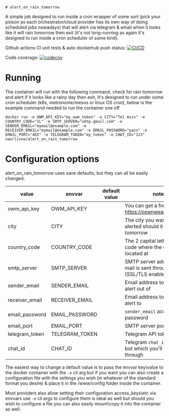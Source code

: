     # alert_on_rain_tomorrow

A simple job designed to run inside a cron wrapper of some sort (pick your poison as each orchestrator/cloud provider has its own way of doing scheduled jobs nowadays) that will alert via telegram & email when it looks like it will rain tomorrow then exit (it's not long-running as again it's designed to run inside a cron scheduler of some kind).

Github actions CI unit tests & auto dockerhub push status: [![CI/CD](https://github.com/naorlivne/alert_on_rain_tomorrow/actions/workflows/full_ci_cd_workflow.yml/badge.svg)](https://github.com/naorlivne/alert_on_rain_tomorrow/actions/workflows/full_ci_cd_workflow.yml)

Code coverage: [![codecov](https://codecov.io/gh/naorlivne/alert_on_rain_tomorrow/branch/master/graph/badge.svg)](https://codecov.io/gh/naorlivne/alert_on_rain_tomorrow)

# Running

The container will run with the following command, check for rain tomorrow and alert if it looks like a rainy day then exit, It's designed to run under some cron scheduler (k8s, metronome/mesos or linux OS cron), below is the example command needed to run the container one off

```shell
docker run -e OWM_API_KEY="my_owm_token" -e CITY="Tel Aviv" -e COUNTRY_CODE="IL" -e SMTP_SERVER="smtp.gmail.com" -e SENDER_EMAIL="mymail@example.com" -e RECEIVER_EMAIL="mymail@example.com" -e EMAIL_PASSWORD="pass" -e EMAIL_PORT="465" -e TELEGRAM_TOKEN="my_token" -e CHAT_ID="123" naorlivne/alert_on_rain_tomorrow
```

# Configuration options

alert_on_rain_tomorrow uses sane defaults, but they can all be easily changed:

| value                  | envvar                 | default value          | notes                                                                                                  |
|------------------------|------------------------|------------------------|--------------------------------------------------------------------------------------------------------|
|  owm_api_key           | OWM_API_KEY            |                        | You can get a free one at https://openweathermap.org/                                                  |
|  city                  | CITY                   |                        | The city you want to be alerted should it rain tomorrow                                                |
|  country_code          | COUNTRY_CODE           |                        | The 2 capital letters country code where the city is located at                                        |
| smtp_server            | SMTP_SERVER            |                        | SMTP server address which mail is sent through (SSL/TLS enabled)                                       |
| sender_email           | SENDER_EMAIL           |                        | Email address to send the alert out of                                                                 |
| receiver_email         | RECEIVER_EMAIL         |                        | Email address to send the alert to                                                                     |
| email_password         | EMAIL_PASSWORD         |                        | `sender_email` account password                                                                        |
| email_port             | EMAIL_PORT             |                        | SMTP server port                                                                                       |
| telegram_token         | TELEGRAM_TOKEN         |                        | Telegram API token                                                                                     |
| chat_id                | CHAT_ID                |                        | Telegram `chat_id` with the bot which you'll be alerted through                                        |

The easiest way to change a default value is to pass the envvar key\value to the docker container with the `-e` cli arg but if you want you can also create a configuration file with the settings you wish (in whatever of the standard format you desire) & place it in the /www/config folder inside the container.

Most providers also allow setting their configuration access_keys\etc via envvars use `-e` cli args to configure them is ideal as well but should you wish to configure a file you can also easily mount\copy it into the container as well.
